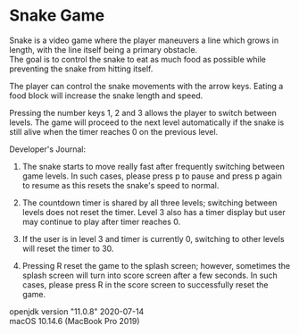 # Snake Game

Snake is a video game where the player maneuvers a line which grows in length, with the line itself being a primary obstacle. <br />
The goal is to control the snake to eat as much food as possible while preventing the snake from hitting itself. <br />

The player can control the snake movements with the arrow keys. Eating a food block will increase the snake length and speed. <br />

Pressing the number keys 1, 2 and 3 allows the player to switch between levels. The game will proceed to the next level automatically if the snake is still alive when the timer reaches 0 on the previous level. <br />

Developer's Journal:

1. The snake starts to move really fast after frequently switching between game levels. In such cases, please press p to pause and press p again to resume as this resets the snake's speed to normal.

2. The countdown timer is shared by all three levels; switching between levels does not reset the timer. Level 3 also has a timer display but user may continue to play after timer reaches 0.

3. If the user is in level 3 and timer is currently 0, switching to other levels will reset the timer to 30.

4. Pressing R reset the game to the splash screen; however, sometimes the splash screen will turn into score screen after a few seconds. In such cases, please press R in the score screen to successfully reset the game. 



openjdk version "11.0.8" 2020-07-14 <br>
macOS 10.14.6 (MacBook Pro 2019)
